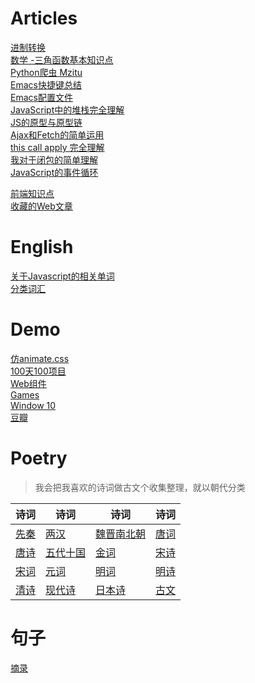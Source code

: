 # Articles
[进制转换](post/进制转换.md)  
[数学 -三角函数基本知识点](post/math_trigonometric_function.md)  
[Python爬虫 Mzitu](post/python_mzitu_all.md)  
[Emacs快捷键总结](post/Emacs快捷键总结.md)  
[Emacs配置文件](post/Emacs配置文件.md)  
[JavaScript中的堆栈完全理解](post/head_and_stack.md)  
[JS的原型与原型链](post/JS的原型与原型链)  
[Ajax和Fetch的简单运用](post/Ajax_n_Fetch的简单运用.md)  
[this call apply 完全理解](post/this_call_apply完全理解.md)  
[我对于闭包的简单理解](post/我对于闭包的简单理解.md)  
[JavaScript的事件循环](post/JavaScript的事件循环.md)  

[前端知识点](post/前端知识点.md)  
[收藏的Web文章](post/收藏的Web文章.md)  

# English
[关于Javascript的相关单词](English/Javascript.md)  
[分类词汇](English/Words.md)  

# Demo  
[仿animate.css](demo/animate.css/animate.html)  
[100天100项目](demo/day100/day100.md)  
[Web组件](demo/components/components.md)  
[Games](demo/games/game.md)  
[Window 10](demo/windows10/index.html)  
[豆瓣](demo/douabn/index.html)

# Poetry
> 我会把我喜欢的诗词做古文个收集整理，就以朝代分类  

| 诗词 | 诗词 | 诗词 | 诗词 |
| - | - | - | - |
| [先秦](poetry/先秦.md) | [两汉](poetry/两汉.md) | [魏晋南北朝](poetry/魏晋南北朝.md) | [唐词](poetry/唐词.md) |
| [唐诗](poetry/唐诗.md) | [五代十国](poetry/五代十国.md) | [金词](poetry/金词.md) | [宋诗](poetry/宋诗.md) |
| [宋词](poetry/宋词.md) | [元词](poetry/元词.md) | [明词](poetry/明词.md) | [明诗](poetry/明诗.md) |
| [清诗](poetry/清诗.md) | [现代诗](poetry/现代诗.md) | [日本诗](poetry/日本诗.md) | [古文](poetry/古文.md) |

# 句子
[摘录](句子/摘录.md)  